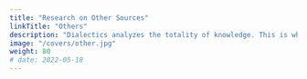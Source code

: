 ```yaml
---
title: "Research on Other Sources"
linkTitle: "Others"
description: "Dialectics analyzes the totality of knowledge. This is why we scrape the ideas from fringe philosophies like New Age, aliens, etc"
image: "/covers/other.jpg"
weight: 80
# date: 2022-05-18
---
```


<!-- to see if there's anything useful. For example, we get the dynamics of UFOs and their technology to see if they match our predictions in Material Superphysics since its principles must be universal -->